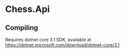 # Chess.Api

## Compiling
Requires dotnet core 3.1 SDK, available at https://dotnet.microsoft.com/download/dotnet-core/3.1
